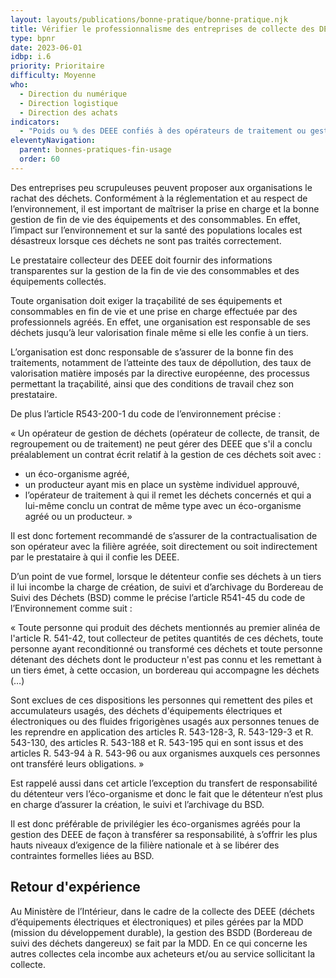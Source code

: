```yaml
---
layout: layouts/publications/bonne-pratique/bonne-pratique.njk
title: Vérifier le professionnalisme des entreprises de collecte des DEEE
type: bpnr
date: 2023-06-01
idbp: i.6
priority: Prioritaire
difficulty: Moyenne
who:
  - Direction du numérique
  - Direction logistique
  - Direction des achats
indicators:
  - "Poids ou % des DEEE confiés à des opérateurs de traitement ou gestionnaires de déchets"
eleventyNavigation:
  parent: bonnes-pratiques-fin-usage
  order: 60
---
```


Des entreprises peu scrupuleuses peuvent proposer aux organisations le rachat des déchets. Conformément à la réglementation et au respect de l’environnement, il est important de maîtriser la prise en charge et la bonne gestion de fin de vie des équipements et des consommables. En effet, l’impact sur l’environnement et sur la santé des populations locales est désastreux lorsque ces déchets ne sont pas traités correctement.

Le prestataire collecteur des DEEE doit fournir des informations transparentes sur la gestion de la fin de vie des consommables et des équipements collectés.

Toute organisation doit exiger la traçabilité de ses équipements et consommables en fin de vie et une prise en charge effectuée par des professionnels agréés. En effet, une organisation est responsable de ses déchets jusqu’à leur valorisation finale même si elle les confie à un tiers.

L’organisation est donc responsable de s’assurer de la bonne fin des traitements, notamment de l’atteinte des taux de dépollution, des taux de valorisation matière imposés par la directive européenne, des processus permettant la traçabilité, ainsi que des conditions de travail chez son prestataire.

De plus l’article R543-200-1 du code de l’environnement précise :

« Un opérateur de gestion de déchets (opérateur de collecte, de transit, de regroupement ou de traitement) ne peut gérer des DEEE que s'il a conclu préalablement un contrat écrit relatif à la gestion de ces déchets soit avec :

- un éco-organisme agréé,
- un producteur ayant mis en place un système individuel approuvé,
- l’opérateur de traitement à qui il remet les déchets concernés et qui a lui-même conclu un contrat de même type avec un éco-organisme agréé ou un producteur. »

Il est donc fortement recommandé de s’assurer de la contractualisation de son opérateur avec la filière agréée, soit directement ou soit indirectement par le prestataire à qui il confie les DEEE.

D’un point de vue formel, lorsque le détenteur confie ses déchets à un tiers il lui incombe la charge de création, de suivi et d’archivage du Bordereau de Suivi des Déchets (BSD) comme le précise l’article R541-45 du code de l’Environnement comme suit :

« Toute personne qui produit des déchets mentionnés au premier alinéa de l'article R. 541-42, tout collecteur de petites quantités de ces déchets, toute personne ayant reconditionné ou transformé ces déchets et toute personne détenant des déchets dont le producteur n'est pas connu et les remettant à un tiers émet, à cette occasion, un bordereau qui accompagne les déchets (…)

Sont exclues de ces dispositions les personnes qui remettent des piles et accumulateurs usagés, des déchets d'équipements électriques et électroniques ou des fluides frigorigènes usagés aux personnes tenues de les reprendre en application des articles R. 543-128-3, R. 543-129-3 et R. 543-130, des articles R. 543-188 et R. 543-195 qui en sont issus et des articles R. 543-94 à R. 543-96 ou aux organismes auxquels ces personnes ont transféré leurs obligations. »

Est rappelé aussi dans cet article l’exception du transfert de responsabilité du détenteur vers l’éco-organisme et donc le fait que le détenteur n’est plus en charge d’assurer la création, le suivi et l’archivage du BSD.

Il est donc préférable de privilégier les éco-organismes agréés pour la gestion des DEEE de façon à transférer sa responsabilité, à s’offrir les plus hauts niveaux d’exigence de la filière nationale et à se libérer des contraintes formelles liées au BSD.

## Retour d'expérience 

Au Ministère de l’Intérieur, dans le cadre de la collecte des DEEE (déchets d’équipements électriques et électroniques) et piles gérées par la MDD (mission du développement durable), la gestion des BSDD (Bordereau de suivi des déchets dangereux) se fait par la MDD. En ce qui concerne les autres collectes cela incombe aux acheteurs et/ou au service sollicitant la collecte.

